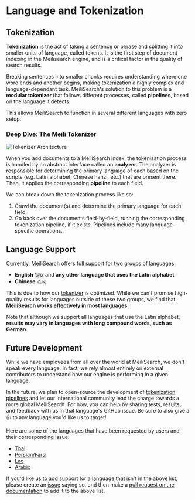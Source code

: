 # Language and Tokenization

## Tokenization

**Tokenization** is the act of taking a sentence or phrase and splitting it into smaller units of language, called tokens. It is the first step of document indexing in the Meilisearch engine, and is a critical factor in the quality of search results.

Breaking sentences into smaller chunks requires understanding where one word ends and another begins, making tokenization a highly complex and language-dependant task. MeiliSearch's solution to this problem is a **modular tokenizer** that follows different processes, called **pipelines**, based on the language it detects.

This allows MeiliSearch to function in several different languages with zero setup.

### Deep Dive: The Meili Tokenizer

![Tokenizer Architecture](https://user-images.githubusercontent.com/6482087/102896344-8560d200-4466-11eb-8cfe-b4ae8741093b.jpg)

When you add documents to a MeiliSearch index, the tokenization process is handled by an abstract interface called an **analyzer**. The analyzer is responsible for determining the primary language of each <clientGlossary word="field" /> based on the scripts (e.g. Latin alphabet, Chinese hanzi, etc.) that are present there. Then, it applies the corresponding **pipeline** to each field.

We can break down the tokenization process like so:

1. Crawl the document(s) and determine the primary language for each field.
2. Go back over the documents field-by-field, running the corresponding tokenization pipeline, if it exists. Pipelines include many language-specific operations.

## Language Support

Currently, MeiliSearch offers full support for two groups of languages:

- **English** 🇬🇧 and **any other language that uses the Latin alphabet**
- **Chinese** 🇨🇳

This is due to how our [tokenizer](/guides/advanced_guides/tokenization.md#tokenization) is optimized. While we can't promise high-quality results for languages outside of these two groups, we find that **MeiliSearch works effectively in most languages**.

Note that although we support all languages that use the Latin alphabet, **results may vary in languages with long compound words, such as German.**

## Future Development

While we have employees from all over the world at MeiliSearch, we don't speak every language. In fact, we rely almost entirely on external contributors to understand how our engine is performing in a given language.

In the future, we plan to open-source the development of [tokenization pipelines](/guides/advanced_guides/tokenization.md#tokenization) and let our international community lead the charge towards a more global MeiliSearch. For now, you can help by sharing tests, results, and feedback with us in that language's GitHub issue. Be sure to also give a :+1: to any language you'd like us to target!

Here are some of the languages that have been requested by users and their corresponding issue:

- [Thai](https://github.com/meilisearch/MeiliSearch/issues/864)
- [Persian/Farsi](https://github.com/meilisearch/MeiliSearch/issues/553)
- [Lao](https://github.com/meilisearch/MeiliSearch/issues/563)
- [Arabic](https://github.com/meilisearch/MeiliSearch/issues/554)

If you'd like us to add support for a language that isn't in the above list, please create an [issue](https://github.com/meilisearch/MeiliSearch/issues/new?assignees=&labels=&template=feature_request.md&title=) saying so, and then make a [pull request on the documentation](https://github.com/meilisearch/documentation/edit/master/guides/advanced_guides/tokenization.md) to add it to the above list.